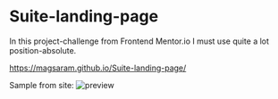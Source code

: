 # Suite-landing-page
In this project-challenge from Frontend Mentor.io I must use quite a lot position-absolute.

https://magsaram.github.io/Suite-landing-page/

Sample from site:
![preview](https://user-images.githubusercontent.com/123835498/224636730-90eeb27b-b404-4566-a6df-75e52c0b48ca.jpg)
